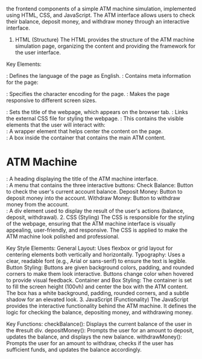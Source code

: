  the frontend components of a simple ATM machine simulation, implemented using HTML, CSS, and JavaScript. The ATM interface allows users to check their balance, deposit money, and withdraw money through an interactive interface.
 1. HTML (Structure)
The HTML provides the structure of the ATM machine simulation page, organizing the content and providing the framework for the user interface.

Key Elements:
<html lang="en">: Defines the language of the page as English.

<head>: Contains meta information for the page:

<meta charset="UTF-8">: Specifies the character encoding for the page.
<meta name="viewport" content="width=device-width, initial-scale=1.0">: Makes the page responsive to different screen sizes.
<title>ATM Machine</title>: Sets the title of the webpage, which appears on the browser tab.
<link rel="stylesheet" href="style.css">: Links the external CSS file for styling the webpage.
<body>: This contains the visible elements that the user will interact with:

<div class="container">: A wrapper element that helps center the content on the page.
<div class="box">: A box inside the container that contains the main ATM content.
<h1>ATM Machine</h1>: A heading displaying the title of the ATM machine interface.
<div id="menu">: A menu that contains the three interactive buttons:
Check Balance: Button to check the user's current account balance.
Deposit Money: Button to deposit money into the account.
Withdraw Money: Button to withdraw money from the account.
<div id="result">: A div element used to display the result of the user's actions (balance, deposit, withdrawal).
2. CSS (Styling)
The CSS is responsible for the styling of the webpage, ensuring that the ATM machine interface is visually appealing, user-friendly, and responsive. The CSS is applied to make the ATM machine look polished and professional.

Key Style Elements:
General Layout: Uses flexbox or grid layout for centering elements both vertically and horizontally.
Typography: Uses a clear, readable font (e.g., Arial or sans-serif) to ensure the text is legible.
Button Styling:
Buttons are given background colors, padding, and rounded corners to make them look interactive.
Buttons change color when hovered to provide visual feedback.
Container and Box Styling:
The container is set to fill the screen height (100vh) and center the box with the ATM content.
The box has a white background, padding, rounded corners, and a subtle shadow for an elevated look.
3. JavaScript (Functionality)
The JavaScript provides the interactive functionality behind the ATM machine. It defines the logic for checking the balance, depositing money, and withdrawing money.

Key Functions:
checkBalance(): Displays the current balance of the user in the #result div.
depositMoney(): Prompts the user for an amount to deposit, updates the balance, and displays the new balance.
withdrawMoney(): Prompts the user for an amount to withdraw, checks if the user has sufficient funds, and updates the balance accordingly.

